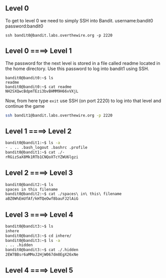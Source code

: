 ## Level 0
To get to level 0 we need to simply SSH into Bandit.
username:bandit0
password:bandit0 
```console
ssh bandit0@bandit.labs.overthewire.org -p 2220
```
## Level 0 ====> Level 1
The password for the next level is stored in a file called readme located in the home directory. Use this password to log into bandit1 using SSH.
```console
bandit0@bandit0:~$ ls
readme
bandit0@bandit0:~$ cat readme
NH2SXQwcBdpmTEzi3bvBHMM9H66vVXjL
```
Now, from here type ```exit```  use SSH (on port 2220) to log into that level and continue the game
```sh
ssh bandit1@bandit.labs.overthewire.org -p 2220 
```
## Level 1 ====> Level 2
```sh
bandit0@bandit1:~$ ls -a
- . .. .bash_logout .bashrc .profile
bandit0@bandit1:~$ cat ./-
rRGizSaX8Mk1RTb1CNQoXTcYZWU6lgzi
```
## Level 2 ====> Level 3
```sh
bandit0@bandit2:~$ ls 
spaces in this filename
bandit0@bandit2:~$ cat ./spaces\ in\ this\ filename
aBZ0W%EmUfAf/kHTQeOwf8bauFJ2lAiG
```
## Level 3 ====> Level 4
```sh
bandit0@bandit3:~$ ls 
inhere
bandit0@bandit3:~$ cd inhere/
bandit0@bandit3:~$ ls -a
. .. .hidden
bandit0@bandit3:~$ cat ./.hidden
2EW7BBsr6aMMoJ2HjW067dm8EgX26xNe
```
## Level 4 ====> Level 5
```
```
